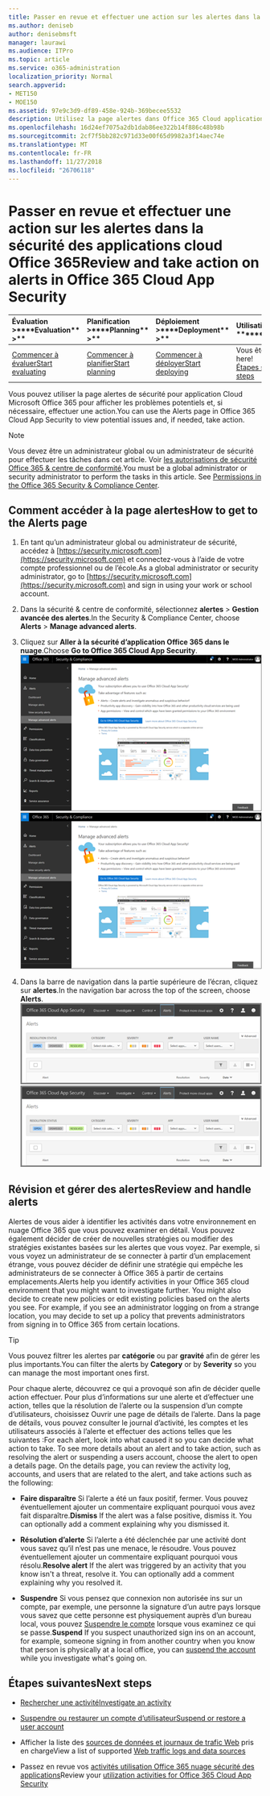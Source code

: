 ```yaml
---
title: Passer en revue et effectuer une action sur les alertes dans la sécurité des applications cloud Office 365
ms.author: deniseb
author: denisebmsft
manager: laurawi
ms.audience: ITPro
ms.topic: article
ms.service: o365-administration
localization_priority: Normal
search.appverid:
- MET150
- MOE150
ms.assetid: 97e9c3d9-df89-458e-924b-369becee5532
description: Utilisez la page alertes dans Office 365 Cloud application sécurité pour afficher les problèmes potentiels et effectuer une action. Vous pouvez faire disparaître ou résoudre les alertes et si nécessaire, suspendre un compte d’utilisateur.
ms.openlocfilehash: 16d24ef7075a2db1dab86ee322b14f886c48b98b
ms.sourcegitcommit: 2cf7f5bb282c971d33e00f65d9982a3f14aec74e
ms.translationtype: MT
ms.contentlocale: fr-FR
ms.lasthandoff: 11/27/2018
ms.locfileid: "26706118"
---
```

# <a name="review-and-take-action-on-alerts-in-office-365-cloud-app-security"></a><span data-ttu-id="392a3-104">Passer en revue et effectuer une action sur les alertes dans la sécurité des applications cloud Office 365</span><span class="sxs-lookup"><span data-stu-id="392a3-104">Review and take action on alerts in Office 365 Cloud App Security</span></span>
  
|<span data-ttu-id="392a3-105">Évaluation **\>**</span><span class="sxs-lookup"><span data-stu-id="392a3-105">\*\*\*\*Evaluation\*\* \>\*\*</span></span>|<span data-ttu-id="392a3-106">Planification **\>**</span><span class="sxs-lookup"><span data-stu-id="392a3-106">\*\*\*\*Planning\*\* \>\*\*</span></span>|<span data-ttu-id="392a3-107">Déploiement **\>**</span><span class="sxs-lookup"><span data-stu-id="392a3-107">\*\*\*\*Deployment\*\* \>\*\*</span></span>|<span data-ttu-id="392a3-108">Utilisation du \*\*\*</span><span class="sxs-lookup"><span data-stu-id="392a3-108">\*\*\*\*Utilization\*\*\*\*</span></span>|
|:-----|:-----|:-----|:-----|
|[<span data-ttu-id="392a3-109">Commencer à évaluer</span><span class="sxs-lookup"><span data-stu-id="392a3-109">Start evaluating</span></span>](office-365-cas-overview.md) <br/> |[<span data-ttu-id="392a3-110">Commencer à planifier</span><span class="sxs-lookup"><span data-stu-id="392a3-110">Start planning</span></span>](get-ready-for-office-365-cas.md) <br/> |[<span data-ttu-id="392a3-111">Commencer à déployer</span><span class="sxs-lookup"><span data-stu-id="392a3-111">Start deploying</span></span>](turn-on-office-365-cas.md) <br/> |<span data-ttu-id="392a3-112">Vous êtes ici !</span><span class="sxs-lookup"><span data-stu-id="392a3-112">You are here!</span></span>  <br/> [<span data-ttu-id="392a3-113">Étapes suivantes</span><span class="sxs-lookup"><span data-stu-id="392a3-113">Next steps</span></span>](#next-steps) <br/> |
   
<span data-ttu-id="392a3-114">Vous pouvez utiliser la page alertes de sécurité pour application Cloud Microsoft Office 365 pour afficher les problèmes potentiels et, si nécessaire, effectuer une action.</span><span class="sxs-lookup"><span data-stu-id="392a3-114">You can use the Alerts page in Office 365 Cloud App Security to view potential issues and, if needed, take action.</span></span>
  
> [!NOTE]
> <span data-ttu-id="392a3-p102">Vous devez être un administrateur global ou un administrateur de sécurité pour effectuer les tâches dans cet article. Voir [les autorisations de sécurité Office 365 &amp; centre de conformité](permissions-in-the-security-and-compliance-center.md).</span><span class="sxs-lookup"><span data-stu-id="392a3-p102">You must be a global administrator or security administrator to perform the tasks in this article. See [Permissions in the Office 365 Security &amp; Compliance Center](permissions-in-the-security-and-compliance-center.md).</span></span> 
  
## <a name="how-to-get-to-the-alerts-page"></a><span data-ttu-id="392a3-117">Comment accéder à la page alertes</span><span class="sxs-lookup"><span data-stu-id="392a3-117">How to get to the Alerts page</span></span>

1. <span data-ttu-id="392a3-118">En tant qu’un administrateur global ou administrateur de sécurité, accédez à [https://security.microsoft.com](https://security.microsoft.com) et connectez-vous à l’aide de votre compte professionnel ou de l’école.</span><span class="sxs-lookup"><span data-stu-id="392a3-118">As a global administrator or security administrator, go to [https://security.microsoft.com](https://security.microsoft.com) and sign in using your work or school account.</span></span> 
    
2. <span data-ttu-id="392a3-119">Dans la sécurité &amp; centre de conformité, sélectionnez **alertes** \> **Gestion avancée des alertes**.</span><span class="sxs-lookup"><span data-stu-id="392a3-119">In the Security &amp; Compliance Center, choose **Alerts** \> **Manage advanced alerts**.</span></span>
    
3. <span data-ttu-id="392a3-120">Cliquez sur **Aller à la sécurité d’application Office 365 dans le nuage**.</span><span class="sxs-lookup"><span data-stu-id="392a3-120">Choose **Go to Office 365 Cloud App Security**.</span></span><br/><span data-ttu-id="392a3-121">![Dans la sécurité &amp; centre de conformité, cliquez sur Gérer les alertes avancées pour accéder à la sécurité d’application dans le nuage Office 365](media/958632d4-03e3-4ade-8e22-d5509db6fca7.png)</span><span class="sxs-lookup"><span data-stu-id="392a3-121">![In the Security &amp; Compliance Center, choose Manage Advanced Alerts to go to Office 365 Cloud App Security](media/958632d4-03e3-4ade-8e22-d5509db6fca7.png)</span></span>
  
4. <span data-ttu-id="392a3-122">Dans la barre de navigation dans la partie supérieure de l’écran, cliquez sur **alertes**.</span><span class="sxs-lookup"><span data-stu-id="392a3-122">In the navigation bar across the top of the screen, choose **Alerts**.</span></span><br/><span data-ttu-id="392a3-123">![Dans la page alertes, vous pouvez voir des alertes déclenchées et toutes les actions effectuées.](media/3b53d4c9-4b13-435d-8547-8c0f9ae6b914.png)</span><span class="sxs-lookup"><span data-stu-id="392a3-123">![On the Alerts page, you can see alerts that were triggered and any actions taken.](media/3b53d4c9-4b13-435d-8547-8c0f9ae6b914.png)</span></span>
  
## <a name="review-and-handle-alerts"></a><span data-ttu-id="392a3-124">Révision et gérer des alertes</span><span class="sxs-lookup"><span data-stu-id="392a3-124">Review and handle alerts</span></span>

<span data-ttu-id="392a3-p103">Alertes de vous aider à identifier les activités dans votre environnement en nuage Office 365 que vous pouvez examiner en détail. Vous pouvez également décider de créer de nouvelles stratégies ou modifier des stratégies existantes basées sur les alertes que vous voyez. Par exemple, si vous voyez un administrateur de se connecter à partir d’un emplacement étrange, vous pouvez décider de définir une stratégie qui empêche les administrateurs de se connecter à Office 365 à partir de certains emplacements.</span><span class="sxs-lookup"><span data-stu-id="392a3-p103">Alerts help you identify activities in your Office 365 cloud environment that you might want to investigate further. You might also decide to create new policies or edit existing policies based on the alerts you see. For example, if you see an administrator logging on from a strange location, you may decide to set up a policy that prevents administrators from signing in to Office 365 from certain locations.</span></span>
  
> [!TIP]
> <span data-ttu-id="392a3-128">Vous pouvez filtrer les alertes par **catégorie** ou par **gravité** afin de gérer les plus importants.</span><span class="sxs-lookup"><span data-stu-id="392a3-128">You can filter the alerts by **Category** or by **Severity** so you can manage the most important ones first.</span></span> 
  
<span data-ttu-id="392a3-p104">Pour chaque alerte, découvrez ce qui a provoqué son afin de décider quelle action effectuer. Pour plus d’informations sur une alerte et d’effectuer une action, telles que la résolution de l’alerte ou la suspension d’un compte d’utilisateurs, choisissez Ouvrir une page de détails de l’alerte. Dans la page de détails, vous pouvez consulter le journal d’activité, les comptes et les utilisateurs associés à l’alerte et effectuer des actions telles que les suivantes :</span><span class="sxs-lookup"><span data-stu-id="392a3-p104">For each alert, look into what caused it so you can decide what action to take. To see more details about an alert and to take action, such as resolving the alert or suspending a users account, choose the alert to open a details page. On the details page, you can review the activity log, accounts, and users that are related to the alert, and take actions such as the following:</span></span>
  
- <span data-ttu-id="392a3-p105">**Faire disparaître** Si l’alerte a été un faux positif, fermer. Vous pouvez éventuellement ajouter un commentaire expliquant pourquoi vous avez fait disparaître.</span><span class="sxs-lookup"><span data-stu-id="392a3-p105">**Dismiss** If the alert was a false positive, dismiss it. You can optionally add a comment explaining why you dismissed it.</span></span> 
    
- <span data-ttu-id="392a3-p106">**Résolution d’alerte** Si l’alerte a été déclenchée par une activité dont vous savez qu’il n’est pas une menace, le résoudre. Vous pouvez éventuellement ajouter un commentaire expliquant pourquoi vous résolu.</span><span class="sxs-lookup"><span data-stu-id="392a3-p106">**Resolve alert** If the alert was triggered by an activity that you know isn't a threat, resolve it. You can optionally add a comment explaining why you resolved it.</span></span> 
    
- <span data-ttu-id="392a3-136">**Suspendre** Si vous pensez que connexion non autorisée ins sur un compte, par exemple, une personne la signature d’un autre pays lorsque vous savez que cette personne est physiquement auprès d’un bureau local, vous pouvez [Suspendre le compte](suspend-or-restore-an-account-in-ocas.md) lorsque vous examinez ce qui se passe.</span><span class="sxs-lookup"><span data-stu-id="392a3-136">**Suspend** If you suspect unauthorized sign ins on an account, for example, someone signing in from another country when you know that person is physically at a local office, you can [suspend the account](suspend-or-restore-an-account-in-ocas.md) while you investigate what's going on.</span></span> 
    
## <a name="next-steps"></a><span data-ttu-id="392a3-137">Étapes suivantes</span><span class="sxs-lookup"><span data-stu-id="392a3-137">Next steps</span></span>

- [<span data-ttu-id="392a3-138">Rechercher une activité</span><span class="sxs-lookup"><span data-stu-id="392a3-138">Investigate an activity</span></span>](investigate-an-activity-in-office-365-cas.md)
    
- [<span data-ttu-id="392a3-139">Suspendre ou restaurer un compte d’utilisateur</span><span class="sxs-lookup"><span data-stu-id="392a3-139">Suspend or restore a user account</span></span>](suspend-or-restore-an-account-in-ocas.md)
    
- <span data-ttu-id="392a3-140">Afficher la liste des [sources de données et journaux de trafic Web](web-traffic-logs-and-data-sources-for-ocas.md) pris en charge</span><span class="sxs-lookup"><span data-stu-id="392a3-140">View a list of supported [Web traffic logs and data sources](web-traffic-logs-and-data-sources-for-ocas.md)</span></span>
    
- <span data-ttu-id="392a3-141">Passez en revue vos [activités utilisation Office 365 nuage sécurité des applications](utilization-activities-for-ocas.md)</span><span class="sxs-lookup"><span data-stu-id="392a3-141">Review your [utilization activities for Office 365 Cloud App Security](utilization-activities-for-ocas.md)</span></span>
    

